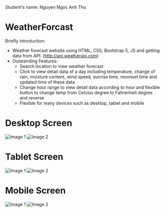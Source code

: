 Student's name: Nguyen Ngoc Anh Thu
# WeatherForcast
Briefly introduction:
 - Weather forecast website using HTML, CSS, Bootstrap 5, JS and getting data from API: (http://api.weatherapi.com)
 - Outstanding Features: 
    + Search location to view weather forecast
    + Click to view detail data of a day including temperature, change of rain, moisture content, wind speed, sunrise time, moonset time and updated time of these data
    + Change hour range to view detail data according to hour and flexible button to change temp from Celcius degree to Fahrenheit degree and reverse 
    + Flexible for many devices such as desktop, tablet and mobile
# Desktop Screen
![Image 1](https://i.ibb.co/bHQy6Pf/1.png)
![Image 2](https://i.ibb.co/hCbxt4X/2.png)

# Tablet Screen
![Image 1](https://i.ibb.co/nDcsx79/1.png)
![Image 2](https://i.ibb.co/cT0rym5/2.png)

# Mobile Screen
![Image 1](https://i.ibb.co/2qYMZht/1.png)
![Image 2](https://i.ibb.co/GWNNNBQ/2.png)